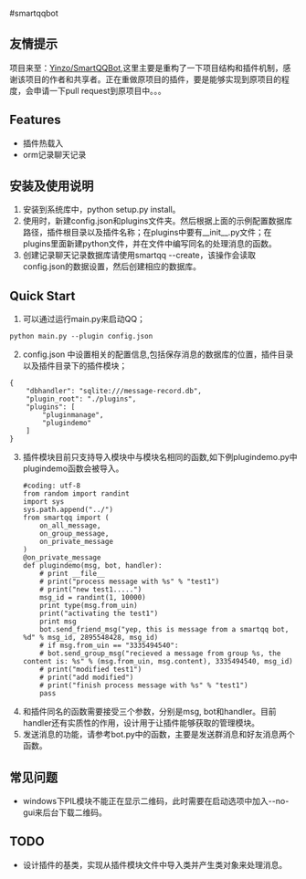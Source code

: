 #smartqqbot

友情提示
-------
项目来至：[Yinzo/SmartQQBot](https://github.com/Yinzo/SmartQQBot),这里主要是重构了一下项目结构和插件机制，感谢该项目的作者和共享者。正在重做原项目的插件，要是能够实现到原项目的程度，会申请一下pull request到原项目中。。。

Features
--------

* 插件热载入
* orm记录聊天记录

安装及使用说明
-------
1. 安装到系统库中，python setup.py install。
2. 使用时，新建config.json和plugins文件夹。然后根据上面的示例配置数据库路径，插件根目录以及插件名称；在plugins中要有__init__.py文件；在plugins里面新建python文件，并在文件中编写同名的处理消息的函数。
3. 创建记录聊天记录数据库请使用smartqq --create，该操作会读取config.json的数据设置，然后创建相应的数据库。

Quick Start
------------

1. 可以通过运行main.py来启动QQ；
```
python main.py --plugin config.json
```
2. config.json 中设置相关的配置信息,包括保存消息的数据库的位置，插件目录以及插件目录下的插件模块；
```
{
    "dbhandler": "sqlite:///message-record.db",
    "plugin_root": "./plugins",
    "plugins": [
        "pluginmanage",
        "plugindemo"
    ]
}
```
3. 插件模块目前只支持导入模块中与模块名相同的函数,如下例plugindemo.py中plugindemo函数会被导入。
    ```
    #coding: utf-8
    from random import randint
    import sys
    sys.path.append("../")
    from smartqq import (
        on_all_message,
        on_group_message,
        on_private_message
    )
    @on_private_message
    def plugindemo(msg, bot, handler):
        # print __file__
        # print("process message with %s" % "test1")
        # print("new test1.....")
        msg_id = randint(1, 10000)
        print type(msg.from_uin)
        print("activating the test1")
        print msg
        bot.send_friend_msg("yep, this is message from a smartqq bot, %d" % msg_id, 2895548428, msg_id)
        # if msg.from_uin == "3335494540":
        # bot.send_group_msg("recieved a message from group %s, the content is: %s" % (msg.from_uin, msg.content), 3335494540, msg_id)
        # print("modified test1")
        # print("add modified")
        # print("finish process message with %s" % "test1")
        pass
    ```
4. 和插件同名的函数需要接受三个参数，分别是msg, bot和handler。目前handler还有实质性的作用，设计用于让插件能够获取的管理模块。
5. 发送消息的功能，请参考bot.py中的函数，主要是发送群消息和好友消息两个函数。

常见问题
-------
* windows下PIL模块不能正在显示二维码，此时需要在启动选项中加入--no-gui来后台下载二维码。

TODO
----
* 设计插件的基类，实现从插件模块文件中导入类并产生类对象来处理消息。
